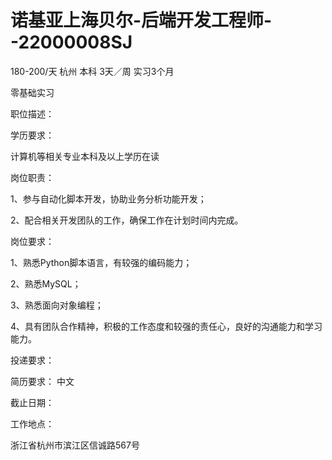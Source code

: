 # 诺基亚上海贝尔-后端开发工程师--22000008SJ

180-200/天 杭州 本科 3天／周 实习3个月

零基础实习

职位描述：

学历要求：

计算机等相关专业本科及以上学历在读

岗位职责：

1、参与自动化脚本开发，协助业务分析功能开发；

2、配合相关开发团队的工作，确保工作在计划时间内完成。

岗位要求：

1、熟悉Python脚本语言，有较强的编码能力；

2、熟悉MySQL；

3、熟悉面向对象编程；

4、具有团队合作精神，积极的工作态度和较强的责任心，良好的沟通能力和学习能力。

投递要求：

简历要求： 中文

截止日期：

工作地点：

浙江省杭州市滨江区信诚路567号